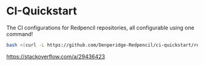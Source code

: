 # CI-Quickstart

The CI configurations for Redpencil repositories, all configurable using one command!

```bash
bash <(curl -L https://github.com/Denperidge-Redpencil/ci-quickstart/releases/latest/download/configure.sh)
```

https://stackoverflow.com/a/29436423
